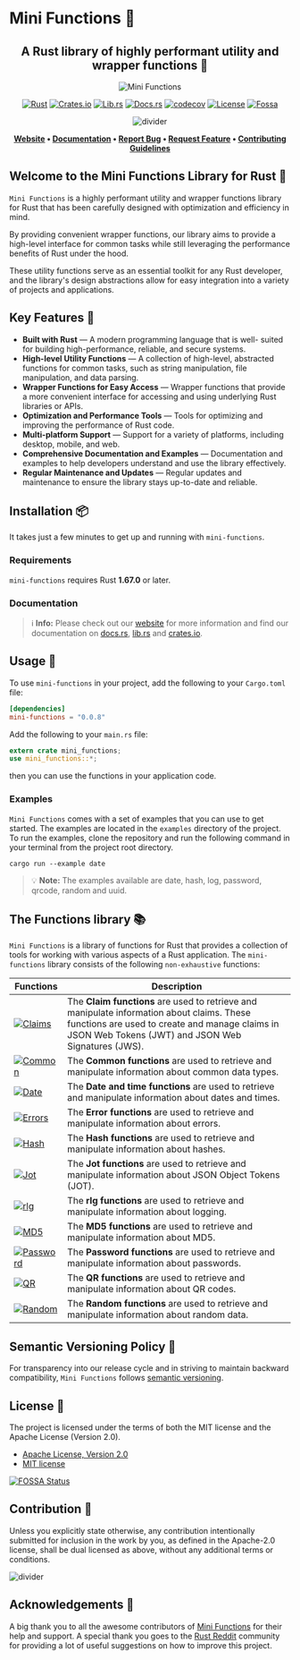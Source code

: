 # Mini Functions 🦀

<!-- markdownlint-disable MD033 -->
<center>

## A Rust library of highly performant utility and wrapper functions 🚀

![Mini Functions][banner]

[![Rust][rust-badge]][12]
[![Crates.io][crates-badge]][8]
[![Lib.rs][libs-badge]][10]
[![Docs.rs][docs-badge]][9]
[![codecov][codecov-badge]][13]
[![License][license-badge]][2]
[![Fossa][fossa-badge]][14]

![divider][divider]

**[Website][0]
• [Documentation][9]
• [Report Bug][3]
• [Request Feature][3]
• [Contributing Guidelines][4]**

</center>

## Welcome to the Mini Functions Library for Rust 👋

`Mini Functions` is a highly performant utility and wrapper functions
library for Rust that has been carefully designed with optimization and
efficiency in mind.

By providing convenient wrapper functions, our library aims to provide a
high-level interface for common tasks while still leveraging the
performance benefits of Rust under the hood.

These utility functions serve as an essential toolkit for any Rust
developer, and the library's design abstractions allow for easy
integration into a variety of projects and applications.

## Key Features 🎯

- **Built with Rust** — A modern programming language that is well-
  suited for building high-performance, reliable, and secure systems.
- **High-level Utility Functions** — A collection of high-level,
  abstracted functions for common tasks, such as string manipulation,
  file manipulation, and data parsing.
- **Wrapper Functions for Easy Access** — Wrapper functions that provide
  a more convenient interface for accessing and using underlying Rust
  libraries or APIs.
- **Optimization and Performance Tools** — Tools for optimizing and
  improving the performance of Rust code.
- **Multi-platform Support** — Support for a variety of platforms,
  including desktop, mobile, and web.
- **Comprehensive Documentation and Examples** — Documentation and
  examples to help developers understand and use the library effectively.
- **Regular Maintenance and Updates** — Regular updates and maintenance
  to ensure the library stays up-to-date and reliable.

## Installation 📦

It takes just a few minutes to get up and running with `mini-functions`.

### Requirements

`mini-functions` requires Rust **1.67.0** or later.

### Documentation

> ℹ️ **Info:** Please check out our [website][0] for more information
and find our documentation on [docs.rs][9], [lib.rs][10] and
[crates.io][8].

## Usage 📖

To use `mini-functions` in your project, add the following to your
`Cargo.toml` file:

```toml
[dependencies]
mini-functions = "0.0.8"
```

Add the following to your `main.rs` file:

```rust
extern crate mini_functions;
use mini_functions::*;
```

then you can use the functions in your application code.

### Examples

`Mini Functions` comes with a set of examples that you can use to get
started. The examples are located in the `examples` directory of the
project. To run the examples, clone the repository and run the following
command in your terminal from the project root directory.

```shell
cargo run --example date
```

> 💡 **Note:** The examples available are date, hash, log, password, qrcode, random and uuid.

## The Functions library 📚

`Mini Functions` is a library of functions for Rust that provides a
collection of tools for working with various aspects of a Rust
application. The `mini-functions` library consists of the following
`non-exhaustive` functions:

| Functions | Description |
| -------- | ----------- |
| [![Claims][claims-badge]][12] | The **Claim functions** are used to retrieve and manipulate information about claims. These functions are used to create and manage claims in JSON Web Tokens (JWT) and JSON Web Signatures (JWS). |
| [![Common][common-badge]][12] | The **Common functions** are used to retrieve and manipulate information about common data types. |
| [![Date][date-badge]][12] | The **Date and time functions** are used to retrieve and manipulate information about dates and times. |
| [![Errors][errors-badge]][12] | The **Error functions** are used to retrieve and manipulate information about errors. |
| [![Hash][hash-badge]][12] | The **Hash functions** are used to retrieve and manipulate information about hashes. |
| [![Jot][cjwt-badge]][12] | The **Jot functions** are used to retrieve and manipulate information about JSON Object Tokens (JOT). |
| [![rlg][rlg-badge]][12] | The **rlg functions** are used to retrieve and manipulate information about logging. |
| [![MD5][mdg-badge]][12] | The **MD5 functions** are used to retrieve and manipulate information about MD5. |
| [![Password][password-badge]][12] | The **Password functions** are used to retrieve and manipulate information about passwords. |
| [![QR][qr-badge]][12] | The **QR functions** are used to retrieve and manipulate information about QR codes. |
| [![Random][random-badge]][12] | The **Random functions** are used to retrieve and manipulate information about random data. |

## Semantic Versioning Policy 🚥

For transparency into our release cycle and in striving to maintain
backward compatibility, `Mini Functions` follows
[semantic versioning][7].

## License 📝

The project is licensed under the terms of both the MIT license and the
Apache License (Version 2.0).

- [Apache License, Version 2.0][1]
- [MIT license][2]

[![FOSSA Status](https://app.fossa.com/api/projects/git%2Bgithub.com%2Fsebastienrousseau%2Fmini-functions.svg?type=large)](https://app.fossa.com/projects/git%2Bgithub.com%2Fsebastienrousseau%2Fmini-functions?ref=badge_large)

## Contribution 🤝

Unless you explicitly state otherwise, any contribution intentionally
submitted for inclusion in the work by you, as defined in the Apache-2.0
license, shall be dual licensed as above, without any additional terms
or conditions.

![divider][divider]

## Acknowledgements 💙

A big thank you to all the awesome contributors of [Mini Functions][6]
for their help and support. A special thank you goes to the
[Rust Reddit](https://www.reddit.com/r/rust/) community for providing a
lot of useful suggestions on how to improve this project.

[0]: https://minifunctions.com
[1]: http://www.apache.org/licenses/LICENSE-2.0
[2]: http://opensource.org/licenses/MIT
[3]: https://github.com/sebastienrousseau/mini-functions/issues
[4]: https://raw.githubusercontent.com/sebastienrousseau/mini-functions/main/.github/CONTRIBUTING.md
[6]: https://github.com/sebastienrousseau/mini-functions/graphs/contributors
[7]: http://semver.org/
[8]: https://crates.io/crates/mini-functions
[9]: https://docs.rs/mini-functions
[10]: https://lib.rs/crates/mini-functions
[12]: https://www.rust-lang.org/
[13]: https://codecov.io/github/sebastienrousseau/mini-functions
[14]: https://app.fossa.com/projects/git%2Bgithub.com%2Fsebastienrousseau%2Fmini-functions?ref=badge_shield

[banner]: https://raw.githubusercontent.com/sebastienrousseau/vault/main/assets/mini-functions/banners/banner-mini-functions.svg "Mini Functions - Rust 🦀"
[crates-badge]: https://img.shields.io/crates/v/mini-functions.svg?style=for-the-badge 'Crates.io'
[codecov-badge]: https://img.shields.io/codecov/c/github/sebastienrousseau/mini-functions?style=for-the-badge&token=M1REIC3QCK 'Codecov'
[divider]: https://raw.githubusercontent.com/sebastienrousseau/vault/main/assets/elements/divider.svg "divider"
[docs-badge]: https://img.shields.io/docsrs/mini-functions.svg?style=for-the-badge 'Docs.rs'
[libs-badge]: https://img.shields.io/badge/lib.rs-v0.0.8-orange.svg?style=for-the-badge 'Lib.rs'
[license-badge]: https://img.shields.io/crates/l/mini-functions.svg?style=for-the-badge 'License'
[rust-badge]: https://img.shields.io/badge/rust-f04041?style=for-the-badge&labelColor=c0282d&logo=rust 'Rust'
[fossa-badge]: https://img.shields.io/static/v1?style=for-the-badge&message=Fossa&color=289E6D&logo=Fossa&logoColor=FFFFFF&label= 'Fossa'

[claims-badge]: https://raw.githubusercontent.com/sebastienrousseau/vault/main/assets/mini-functions/icons/png/ico-claims.png 'Claims'
[common-badge]: https://raw.githubusercontent.com/sebastienrousseau/vault/main/assets/mini-functions/icons/png/ico-common.png 'Common'
[date-badge]: https://raw.githubusercontent.com/sebastienrousseau/vault/main/assets/mini-functions/icons/png/ico-date.png 'Date'
[errors-badge]: https://raw.githubusercontent.com/sebastienrousseau/vault/main/assets/mini-functions/icons/png/ico-errors.png 'Errors'
[hash-badge]: https://raw.githubusercontent.com/sebastienrousseau/vault/main/assets/mini-functions/icons/png/ico-hash.png 'Hash'
[cjwt-badge]: https://raw.githubusercontent.com/sebastienrousseau/vault/main/assets/mini-functions/icons/png/ico-cjwt.png 'Jot'
[rlg-badge]: https://raw.githubusercontent.com/sebastienrousseau/vault/main/assets/mini-functions/icons/png/ico-rlg.png 'rlg'
[mdg-badge]: https://raw.githubusercontent.com/sebastienrousseau/vault/main/assets/mini-functions/icons/png/ico-mdg.png 'MD5'
[password-badge]: https://raw.githubusercontent.com/sebastienrousseau/vault/main/assets/mini-functions/icons/png/ico-password.png 'Password'
[qr-badge]: https://raw.githubusercontent.com/sebastienrousseau/vault/main/assets/mini-functions/icons/png/ico-qr.png 'QR'
[random-badge]: https://raw.githubusercontent.com/sebastienrousseau/vault/main/assets/mini-functions/icons/png/ico-random.png 'Random'
